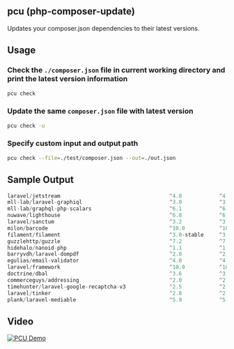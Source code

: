 ## pcu (php-composer-update) 
Updates your composer.json dependencies to their latest versions.

## Usage

### Check the `./composer.json` file in current working directory and print the latest version information
```sh
pcu check
```

### Update the same `composer.json` file with latest version
```sh
pcu check -u
```


### Specify custom input and output path
```sh
pcu check --file=./test/composer.json --out=./out.json
```


## Sample Output
```js
laravel/jetstream                                   ^4.0            ^4.0
mll-lab/laravel-graphiql                            ^3.0            ^3.1
mll-lab/graphql-php-scalars                         ^6.1            ^6.2
nuwave/lighthouse                                   ^6.8            ^6.22
laravel/sanctum                                     ^3.2            ^3.3
milon/barcode                                       ^10.0           ^10.0
filament/filament                                   ^3.0-stable     ^3.0
guzzlehttp/guzzle                                   ^7.2            ^7.8
hidehalo/nanoid-php                                 ^1.1            ^1.1
barryvdh/laravel-dompdf                             ^2.0            ^2.0
egulias/email-validator                             ^4.0            ^4.0
laravel/framework                                   ^10.0           ^10.30
doctrine/dbal                                       ^3.6            ^3.7
commerceguys/addressing                             ^2.0            ^2.0
timehunter/laravel-google-recaptcha-v3              ^2.5            ^2.5
laravel/tinker                                      ^2.8            ^2.8
plank/laravel-mediable                              ^5.9            ^5.9
```


## Video

[![PCU Demo](http://img.youtube.com/vi/1mbCzsStu_8/0.jpg)](http://www.youtube.com/watch?v=1mbCzsStu_8 "PCU Demo")


